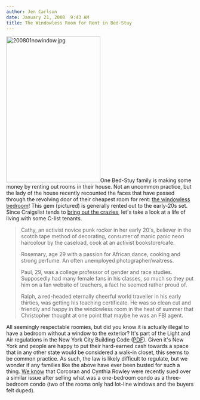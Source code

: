 ```yaml
---
author: Jen Carlson
date: January 21, 2008  9:43 AM
title: The Windowless Room for Rent in Bed-Stuy
---
```


<p><img alt="200801nowindow.jpg" src="https://web.archive.org/web/20130612005851im_/http://gothamist.com/attachments/arts_jen/200801nowindow.jpg" width="252" height="391" class="right">One Bed-Stuy family is making some money by renting out rooms in their house. Not an uncommon practice, but the lady of the house recently recounted the faces that have passed through the revolving door of their cheapest room for rent: <a href="https://web.archive.org/web/20130612005851/http://bedstuybanana.blogspot.com/2008/01/our-house-windowless-room.html">the windowless bedroom</a>! This gem (pictured) is generally rented out to the early-20s set. Since Craigslist tends to <a href="https://web.archive.org/web/20130612005851/http://gothamist.com/2008/01/17/even_crazy_peop.php">bring out the crazies</a>, let&apos;s take a look at a life of living with some C-list tenants.</p><blockquote>Cathy, an activist novice punk rocker in her early 20&apos;s, believer in the scotch tape method of decorating, consumer of manic panic neon haircolour by the caseload, cook at an activist bookstore/cafe.<p></p>

<p>Rosemary, age 29 with a passion for African dance, cooking and strong perfume. An often unemployed photographer/waitress.</p>

<p>Paul, 29, was a college professor of gender and race studies. Supposedly had many female fans in his classes, so much so they put him on a fan website of teachers, a fact he seemed rather proud of.</p>

<p>Ralph, a red-headed eternally cheerful world traveller in his early thirties, was getting his teaching certificate. He was so clean cut and friendly and happy in the windowless room in the heat of summer that Christopher thought at one point that maybe he was an FBI agent.</p></blockquote>All seemingly respectable roomies, but did you know it is actually illegal to have a bedroom without a window to the exterior? It&apos;s part of the Light and Air regulations in the New York City Building Code (<a href="https://web.archive.org/web/20130612005851/http://www.nyc.gov/html/nycha/downloads/pdf/lh_inspection_standards.pdf">PDF</a>). Given it&apos;s New York and people are happy to put their hard-earned cash towards a space that in any other state would be considered a walk-in closet, this seems to be common practice. As such, the law is likely difficult to regulate, but we wonder if any families like the above have ever been busted for such a thing. <a href="https://web.archive.org/web/20130612005851/http://gothamist.com/2007/09/04/lot_line_window.php">We know</a> that Corcoran and Cynthia Rowley were recently sued over a similar issue after selling what was a one-bedroom condo as a three-bedroom condo (two of the rooms only had lot-line windows and the buyers felt duped).<p></p>
